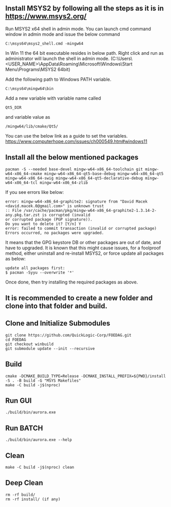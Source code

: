 
## Install MSYS2 by following all the steps as it is in https://www.msys2.org/

Run MSYS2 x64 shell in admin mode. You can launch cmd command window in admin mode and issue the below command
```
C:\msys64\msys2_shell.cmd -mingw64
```
In Win 11 the 64 bit executable resides in below path. Right click and run as administrator will launch the shell in admin mode.
(C:\Users\\<USER_NAME>\AppData\Roaming\Microsoft\Windows\Start Menu\Programs\MSYS2 64bit)

Add the following path to Windows PATH variable.
```
C:\msys64\mingw64\bin
```
Add a new variable with variable name called 
```
Qt5_DIR
```
and variable value as 
```
/mingw64/lib/cmake/Qt5/
```
You can use the below link as a guide to set the variables.
https://www.computerhope.com/issues/ch000549.htm#windows11


## Install all the below mentioned packages
```
pacman -S --needed base-devel mingw-w64-x86_64-toolchain git mingw-w64-x86_64-cmake mingw-w64-x86_64-qt5-base-debug mingw-w64-x86_64-qt5 mingw-w64-x86_64-swig mingw-w64-x86_64-qt5-declarative-debug mingw-w64-x86_64-tcl mingw-w64-x86_64-zlib
```

If you see errors  like below:
```
error: mingw-w64-x86_64-graphite2: signature from "David Macek <david.macek.0@gmail.com>" is unknown trust
:: File /var/cache/pacman/pkg/mingw-w64-x86_64-graphite2-1.3.14-2-any.pkg.tar.zst is corrupted (invalid 
or corrupted package (PGP signature)).
Do you want to delete it? [Y/n] Y
error: failed to commit transaction (invalid or corrupted package)
Errors occurred, no packages were upgraded.
```

It means that the GPG keystore DB or other packages are out of date, and have to upgraded.
It is known that this might cause issues, for a foolproof method, either uninstall and re-install MSYS2, or force update all packages as below:
```
update all packages first:
$ pacman -Syyu --overwrite '*'
```

Once done, then try installing the required packages as above.

## It is recommended to create a new folder and clone into that folder and build.

## Clone and Initialize Submodules
```
git clone https://github.com/QuickLogic-Corp/FOEDAG.git
cd FOEDAG
git checkout winbuild
git submodule update --init --recursive
```
## Build

```
cmake -DCMAKE_BUILD_TYPE=Release -DCMAKE_INSTALL_PREFIX=${PWD}/install -S . -B build -G "MSYS Makefiles"
make -C build -j$(nproc)
```

## Run GUI
```
./build/bin/aurora.exe
```

## Run BATCH
```
./build/bin/aurora.exe --help
```

## Clean
```
make -C build -j$(nproc) clean
```

## Deep Clean
```
rm -rf build/
rm -rf install/ (if any)
```

<!-- OUTDATED SECTION, REMOVE THIS SHORTLY
## Install Aurora.

https://github.com/QuickLogic-Corp/edaSoftware/releases

Download windows sfx.exe from assets in the alpha.3 release (latest)

Double click the .exe, and set any location as the installation path. If C:\ as the path, then aurora will be extracted to C:\. C:\Aurora

In C:\Aurora\bin directory, all exes will be there, yosys, vpr etc.

Add the following path to Windows PATH variable.
```
{Your installation location}\Aurora\bin
```
You can use the below link as a guide to set the variables.
https://www.computerhope.com/issues/ch000549.htm#windows11

In the MSYS2-Mingwx64 shell which is used to build FOEDAG, set the PATH variable.
```
export PATH=/{Your installation location}/Aurora/bin/:$PATH
```
If aurora was extracted to C:\ then use
export PATH=/c/Aurora/bin/:$PATH

Verify if vpr, yosys binaries are picked correctly using the below commands.
```
which vpr
```
should result in /{Your installation location}/Aurora/bin/vpr
```
which yosys
```
should result in /{Your installation location}/Aurora/bin/yosys
This indicates that the PATH is set correctly.


## Compile latest openfpga source code on Windows using MSYS2-Mingwx64 shell.
This step will generate latest libopenfpga.a, openfpga.exe, libvpr.a, vpr.exe.

Launch MSYS2-Mingwx64 shell

Download this cmake file from
https://github.com/QuickLogic-Corp/edaSoftware/blob/0d1f46701a3f07bb1f85cf3f8c3128bf3afae7f6/external_libs/openFPGA_vpr/CMakeLists.txt

Create a directory called openFPGAGit
cd to openFPGAGit

Copy the above downloaded cmake file into openFPGAGit folder

Follow the below commands as it is.
```
git clone https://github.com/LNIS-Projects/OpenFPGA.git
cmake -B build . -DVPR_USE_EZGL=off -G "MinGW Makefiles"
cd build/
mingw32-make.exe
```
Copy C:\openFPGAGit\build\OpenFPGA\openfpga\libopenfpga.a to C:\Aurora\bin. Replace.

Copy C:\openFPGAGit\build\OpenFPGA\openfpga\openfpga.exe to C:\Aurora\bin. Replace.

Copy C:\openFPGAGit\build\OpenFPGA\vpr\libvpr.a to C:\Aurora\bin. Replace.

Copy C:\openFPGAGit\build\OpenFPGA\vpr\vpr.exe to C:\Aurora\bin. Replace.



## Compile latest yosys source code on Windows using MSYS2-Mingwx64 shell.

This step will generate latest yosys.exe.

Launch MSYS2-Mingwx64 shell

Download this make file from
(Krishna will provide a link to this make file)

and patch file from
(Krishna will provide a link to this patch file)

Create a directory called yosysWinbuild

cd to yosysWinbuild

Copy the make file and the patch file to yosysWinbuild directory.

Follow the below command as it is.
```
make
```

Copy the contents of C:\yosysWinbuild\build\bin to C:\Aurora\bin. Replace all contents.

Copy the folder C:\yosysWinbuild\build\share\yosys\quicklogic\qlf_k6n10f to C:\Aurora\share\yosys\quicklogic. Replace all contents.

## Copy QLF_K6N10 folder to \FOEDAG\share\foedag as it is needed to build the designs.
QLF_K6N10 folder will have proprietary device xml files. Distribution of these XML files is TBD in windows. Currently it is extracted and copied to \FOEDAG\share\foedag.


## Test counter_16bit example.
In the MSYS2 MINGWx64 shell in which FOEDAG was built, follow the below steps.

```
cd examples/counter_16bit/
../../bin/foedag.exe --batch --script counter_16bit.tcl --compiler ql
```
This will launch FOEDAG in batch mode and run the example.

Executing without --batch option like this
```
../../bin/foedag.exe --script counter_16bit.tcl --compiler ql
```
will launch FOEDAG in GUI mode and run the example.

In case you need to run synth step every time, delete FOEDAG\examples\counter_16bit\counter_16bit folder.
-->